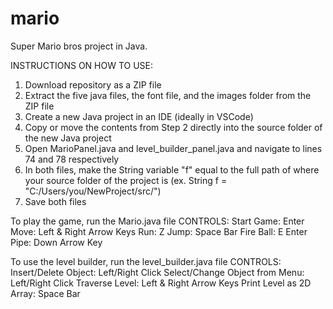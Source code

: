 # mario
Super Mario bros project in Java.

INSTRUCTIONS ON HOW TO USE:
1. Download repository as a ZIP file
2. Extract the five java files, the font file, and the images folder from the ZIP file
3. Create a new Java project in an IDE (ideally in VSCode)
4. Copy or move the contents from Step 2 directly into the source folder of the new Java project
5. Open MarioPanel.java and level_builder_panel.java and navigate to lines 74 and 78 respectively
6. In both files, make the String variable "f" equal to the full path of where your source folder of the project is
   (ex. String f = "C:/Users/you/NewProject/src/")
7. Save both files

To play the game, run the Mario.java file
CONTROLS:
Start Game: Enter
Move: Left & Right Arrow Keys
Run: Z
Jump: Space Bar
Fire Ball: E
Enter Pipe: Down Arrow Key

To use the level builder, run the level_builder.java file
CONTROLS:
Insert/Delete Object: Left/Right Click
Select/Change Object from Menu: Left/Right Click
Traverse Level: Left & Right Arrow Keys
Print Level as 2D Array: Space Bar
